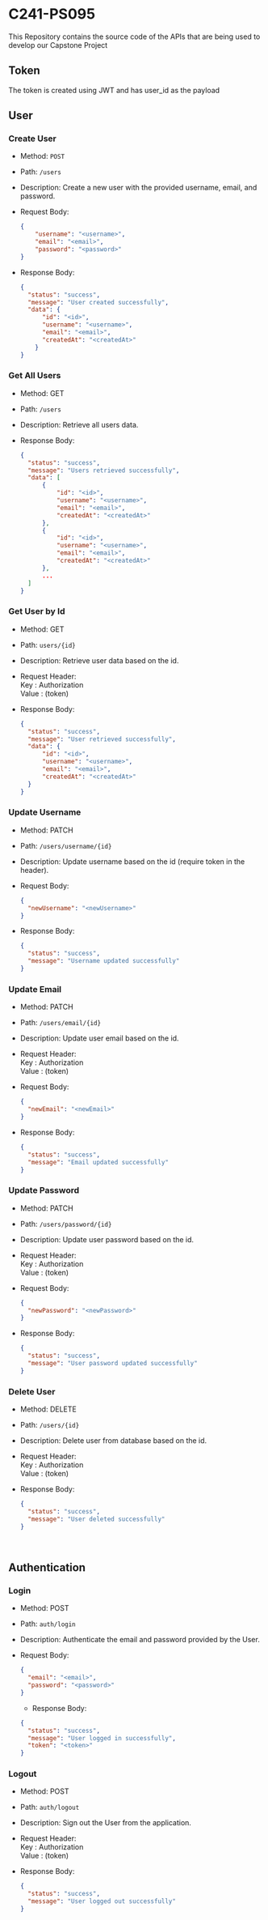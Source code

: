 # C241-PS095 
This Repository contains the source code of the APIs that are being used to develop our Capstone Project <br>

## Token
The token is created using JWT and has user_id as the payload

## User

### Create User
- Method: `POST`
- Path: `/users`
- Description: Create a new user with the provided username, email, and password.
- Request Body:

  ```json
  {
      "username": "<username>",
      "email": "<email>",
      "password": "<password>"
  }
  ```

- Response Body:
  
  ```json
  {
    "status": "success",
    "message": "User created successfully",
    "data": {
        "id": "<id>",
        "username": "<username>",
        "email": "<email>",
        "createdAt": "<createdAt>"
      }
  }
  ```

### Get All Users
- Method: GET
- Path: `/users`
- Description: Retrieve all users data.
- Response Body:

  ```json
  {
    "status": "success",
    "message": "Users retrieved successfully",
    "data": [
        {
            "id": "<id>",
            "username": "<username>",
            "email": "<email>",
            "createdAt": "<createdAt>"
        },
        {
            "id": "<id>",
            "username": "<username>",
            "email": "<email>",
            "createdAt": "<createdAt>"
        },
        ...
    ]
  }
  ```

### Get User by Id
- Method: GET
- Path: `users/{id}`
- Description: Retrieve user data based on the id.
- Request Header: <br>
Key   : Authorization <br>
Value : (token)
- Response Body:

  ```json
  {
    "status": "success",
    "message": "User retrieved successfully",
    "data": {
        "id": "<id>",
        "username": "<username>",
        "email": "<email>",
        "createdAt": "<createdAt>"
    }
  }
  ```

### Update Username
- Method: PATCH
- Path: `/users/username/{id}`
- Description: Update username based on the id (require token in the header).
- Request Body:
  
  ```json
  {
    "newUsername": "<newUsername>"
  }
  ```

- Response Body:

  ```json
  {
    "status": "success",
    "message": "Username updated successfully"
  }
  ```

### Update Email
- Method: PATCH
- Path: `/users/email/{id}`
- Description: Update user email based on the id.
- Request Header: <br>
Key   : Authorization <br>
Value : (token)
- Request Body:
  
  ```json
  {
    "newEmail": "<newEmail>"
  }
  ```

- Response Body:

  ```json
  {
    "status": "success",
    "message": "Email updated successfully"
  }
  ```

### Update Password
- Method: PATCH
- Path: `/users/password/{id}`
- Description: Update user password based on the id.
- Request Header: <br>
Key   : Authorization <br>
Value : (token)
- Request Body:
  
  ```json
  {
    "newPassword": "<newPassword>"
  }
  ```

- Response Body:

  ```json
  {
    "status": "success",
    "message": "User password updated successfully"
  }
  ```

### Delete User
- Method: DELETE
- Path: `/users/{id}`
- Description: Delete user from database based on the id.
- Request Header: <br>
Key   : Authorization <br>
Value : (token)
- Response Body:

  ```json
  {
    "status": "success",
    "message": "User deleted successfully"
  }
  ``` 
  <br>


## Authentication

### Login
- Method: POST
- Path: `auth/login`
- Description: Authenticate the email and password provided by the User.
- Request Body:

  ```json
  {
    "email": "<email>",
    "password": "<password>"
  }
  ```

  - Response Body:

  ```json
  {
    "status": "success",
    "message": "User logged in successfully",
    "token": "<token>"
  }
  ```

### Logout
- Method: POST
- Path: `auth/logout`
- Description: Sign out the User from the application.
- Request Header: <br>
Key   : Authorization <br>
Value : (token)
- Response Body:

  ```json
  {
    "status": "success",
    "message": "User logged out successfully"
  }
  ```